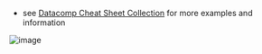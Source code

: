 * see [Datacomp Cheat Sheet Collection](https://www.datacamp.com/cheat-sheet/category/python) for more examples and information

![image](https://user-images.githubusercontent.com/52699611/159501918-9f436be0-f145-4be4-b2e4-e70ee4d7a6ff.png)



